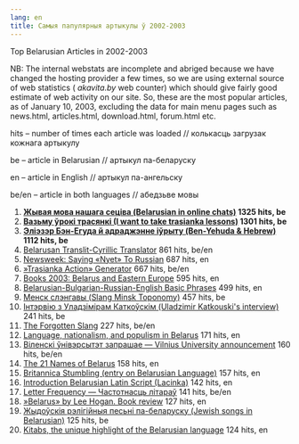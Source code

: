 ```yaml
---
lang: en
title: Самыя папулярныя артыкулы ў 2002-2003
---
```



Top Belarusian Articles in 2002-2003

NB: The internal webstats are incomplete and abriged because we have changed the hosting provider a few times, so we are using external source of web statistics ( *akavita.by*  web counter) which should give fairly good estimate of web activity on our site. So, these are the most popular articles, as of January 10, 2003, excluding the data for main menu pages such as news.html, articles.html, download.html, forum.html etc.

<span class=»small»>hits – number of times each article was loaded // колькасць загрузак кожнага артыкулу

be – article in Belarusian // артыкул па-беларуску

en – article in English // артыкул па-ангельску

be/en – article in both languages // абедзьве мовы

</span>

<ol>
<li><strong><a href=»http://www.pravapis.org/articles/art_netspeak.html»>Жывая мова нашага сеціва (Belarusian in online chats)</a> 1325 hits, be</strong></li>
<li><strong><a href=»http://www.pravapis.org/articles/art_trasianka1.html»>Вазьму ўрокi трасянкi (I want to take trasianka lessons)</a> 1301 hits, be</strong></li>
<li><strong><a href=»http://www.pravapis.org/articles/art_hebrew1.html»>Эліэзэр Бэн-Егуда й адраджэнне іўрыту (Ben-Yehuda &amp; Hebrew)</a> 1112 hits, be</strong></li>
<li><a href=»http://www.pravapis.org/translator.html»>Belarusan Translit-Cyrillic Translator</a> 861 hits, be/en</li>
<li><a href=»http://www.pravapis.org/articles/art_no_russian.html»>Newsweek: Saying «Nyet» To Russian</a> 687 hits, en</li>
<li><a href=»http://www.pravapis.org/trasianka.html»>»Trasianka Action» Generator</a> 667 hits, be/en</li>
<li><a href=»http://www.pravapis.org/books2003.html»>Books 2003: Belarus and Eastern Europe</a> 595 hits, en</li>
<li><a href=»http://www.pravapis.org/articles/art_phrases1.html»>Belarusian-Bulgarian-Russian-English Basic Phrases</a> 499 hits, en</li>
<li><a href=»http://www.pravapis.org/articles/art_minsk1.html»>Менск слэнгавы (Slang Minsk Toponomy)</a> 457 hits, be</li>
<li><a href=»http://www.pravapis.org/articles/art_alice_interview.html»>Інтэрвію з Уладзімірам Каткоўскім (Uladzimir Katkouski's interview)</a> 241 hits, be</li>
<li><a href=»http://www.pravapis.org/articles/art_top100.html»>The Forgotten Slang</a> 227 hits, be/en</li>
<li><a href=»http://www.pravapis.org/articles/art_goujon1.html»>Language, nationalism, and populism in Belarus</a> 171 hits, en</li>
<li><a href=»http://www.pravapis.org/articles/art_wilno_university.html»>Віленскі ўнівэрсытэт запрашае — Vilnius University announcement</a> 160 hits, be/en</li>
<li><a href=»http://www.pravapis.org/articles/art_belarus_name.html»>The 21 Names of Belarus</a> 158 hits, en</li>
<li><a href=»http://www.pravapis.org/articles/art_brit.html»>Britannica Stumbling (entry on Belarusian Language)</a> 157 hits, en</li>
<li><a href=»http://www.pravapis.org/articles/art_lac1.html»>Introduction Belarusian Latin Script (Lacinka)</a> 142 hits, en</li>
<li><a href=»http://www.pravapis.org/articles/art_letter_frequency.html»>Letter Frequency — Частотнасць літараў</a> 141 hits, be/en</li>
<li><a href=»http://www.pravapis.org/articles/art_belarus_hogan.html»>»Belarus» by Lee Hogan. Book review</a> 127 hits, en</li>
<li><a href=»http://www.pravapis.org/articles/art_jewish_belarus.html»>Жыдоўскія рэлігійныя песьні па-беларуску (Jewish songs in Belarusian)</a> 125 hits, be</li>
<li><a href=»http://www.pravapis.org/articles/art_kitab1_en.html»>Kitabs, the unique highlight of the Belarusian language</a> 124 hits, en</li>
</ol>
